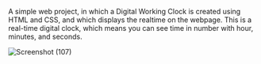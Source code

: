 A simple web project, in which a Digital Working Clock is created using HTML and CSS, and which displays the realtime on the webpage.
This is a real-time digital clock, which means you can see time in number with hour, minutes, and seconds.

![Screenshot (107)](https://user-images.githubusercontent.com/83575900/162805210-721e89c1-4f25-437c-a727-6fe3de74cc7f.png)

